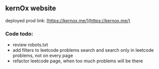 ## kernOx website

deployed prod link: [https://kernox.me/](https://kernox.me/)

### Code todo:

- review robots.txt
- add filters to leetcode problems search and search only in leetcode problems, not on every page
- refactor leetcode page, when too much problems will be there
